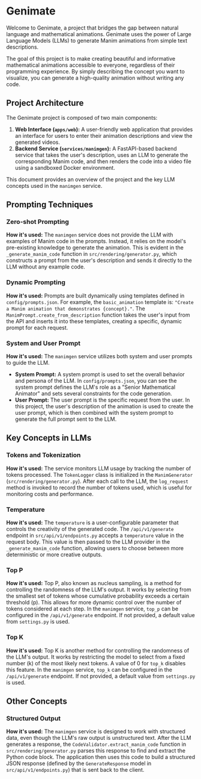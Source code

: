 # Genimate

Welcome to Genimate, a project that bridges the gap between natural language and mathematical animations. Genimate uses the power of Large Language Models (LLMs) to generate Manim animations from simple text descriptions.

The goal of this project is to make creating beautiful and informative mathematical animations accessible to everyone, regardless of their programming experience. By simply describing the concept you want to visualize, you can generate a high-quality animation without writing any code.

## Project Architecture

The Genimate project is composed of two main components:

1.  **Web Interface (`apps/web`):** A user-friendly web application that provides an interface for users to enter their animation descriptions and view the generated videos.
2.  **Backend Service (`services/manimgen`):** A FastAPI-based backend service that takes the user's description, uses an LLM to generate the corresponding Manim code, and then renders the code into a video file using a sandboxed Docker environment.

This document provides an overview of the project and the key LLM concepts used in the `manimgen` service.

## Prompting Techniques

### Zero-shot Prompting
**How it's used:** The `manimgen` service does not provide the LLM with examples of Manim code in the prompts. Instead, it relies on the model's pre-existing knowledge to generate the animation. This is evident in the `_generate_manim_code` function in `src/rendering/generator.py`, which constructs a prompt from the user's description and sends it directly to the LLM without any example code.

### Dynamic Prompting
**How it's used:** Prompts are built dynamically using templates defined in `config/prompts.json`. For example, the `basic_animation` template is: `"Create a Manim animation that demonstrates {concept}."`. The `ManimPrompt.create_from_description` function takes the user's input from the API and inserts it into these templates, creating a specific, dynamic prompt for each request.

### System and User Prompt
**How it's used:** The `manimgen` service utilizes both system and user prompts to guide the LLM.
*   **System Prompt:** A system prompt is used to set the overall behavior and persona of the LLM. In `config/prompts.json`, you can see the system prompt defines the LLM's role as a "Senior Mathematical Animator" and sets several constraints for the code generation.
*   **User Prompt:** The user prompt is the specific request from the user. In this project, the user's description of the animation is used to create the user prompt, which is then combined with the system prompt to generate the full prompt sent to the LLM.

## Key Concepts in LLMs

### Tokens and Tokenization
**How it's used:** The service monitors LLM usage by tracking the number of tokens processed. The `TokenLogger` class is initialized in the `ManimGenerator` (`src/rendering/generator.py`). After each call to the LLM, the `log_request` method is invoked to record the number of tokens used, which is useful for monitoring costs and performance.

### Temperature
**How it's used:** The `temperature` is a user-configurable parameter that controls the creativity of the generated code. The `/api/v1/generate` endpoint in `src/api/v1/endpoints.py` accepts a `temperature` value in the request body. This value is then passed to the LLM provider in the `_generate_manim_code` function, allowing users to choose between more deterministic or more creative outputs.

### Top P
**How it's used:** Top P, also known as nucleus sampling, is a method for controlling the randomness of the LLM's output. It works by selecting from the smallest set of tokens whose cumulative probability exceeds a certain threshold (p). This allows for more dynamic control over the number of tokens considered at each step. In the `manimgen` service, `top_p` can be configured in the `/api/v1/generate` endpoint. If not provided, a default value from `settings.py` is used.

### Top K
**How it's used:** Top K is another method for controlling the randomness of the LLM's output. It works by restricting the model to select from a fixed number (k) of the most likely next tokens. A value of 0 for `top_k` disables this feature. In the `manimgen` service, `top_k` can be configured in the `/api/v1/generate` endpoint. If not provided, a default value from `settings.py` is used.
## Other Concepts

### Structured Output
**How it's used:** The `manimgen` service is designed to work with structured data, even though the LLM's raw output is unstructured text. After the LLM generates a response, the `CodeValidator.extract_manim_code` function in `src/rendering/generator.py` parses this response to find and extract the Python code block. The application then uses this code to build a structured JSON response (defined by the `GenerateResponse` model in `src/api/v1/endpoints.py`) that is sent back to the client.
